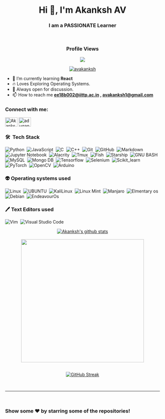 
<h1 align="center">Hi 👋, I'm Akanksh AV</h1>
<h3 align="center">I am a PASSIONATE Learner</h3>
<br>
<h3 align="center">Profile Views</h3>
<p align="center" > 
  <img src="https://profile-counter.glitch.me/AvAkanksh/count.svg" />  
</p>

<p align="center"> <a href="https://github.com/ryo-ma/github-profile-trophy"><img src="https://github-profile-trophy.vercel.app/?username=avakanksh&theme=onedark&no-bg=true&no-frame=true&column=7" alt="avakanksh" /></a> </p>

- 🌱 I’m currently learning **React**
- 🔥 Loves Exploring Operating Systems.
- 🍾 Always open for discussion.
- 📫 How to reach me **ee18b002@iittp.ac.in , avakanksh1@gmail.com**

<h3 align="left">Connect with me:</h3>

<p align="left">
<a href="https://linkedin.com/in/av-akanksh" target="blank"><img align="center" src="https://www.vectorlogo.zone/logos/linkedin/linkedin-icon.svg" alt="Akanksh" height="30" width="40" /></a>
<a href="https://kaggle.com/avakanksh1" target="blank"><img align="center" src="https://www.vectorlogo.zone/logos/kaggle/kaggle-ar21.svg" alt="adugani vanjari akanksh" height="30" width="40" /></a>
</p>    


### 🛠 &nbsp;Tech Stack

![Python](https://img.shields.io/badge/-Python-05122A?style=flat&logo=python)&nbsp;
![JavaScript](https://img.shields.io/badge/-JavaScript-05122A?style=flat&logo=javascript)&nbsp;
![C](https://img.shields.io/badge/-C-05122A?style=flat&logo=C&logoColor=A8B9CC)&nbsp;
![C++](https://img.shields.io/badge/-C++-05122A?style=flat&logo=C%2B%2B&logoColor=00599C)&nbsp;
![Git](https://img.shields.io/badge/-Git-05122A?style=flat&logo=git)&nbsp;
![GitHub](https://img.shields.io/badge/-GitHub-05122A?style=flat&logo=github)&nbsp;
![Markdown](https://img.shields.io/badge/-Markdown-05122A?style=flat&logo=markdown)&nbsp;
![Jupyter Notebook](https://img.shields.io/badge/-Jupyter%20Notebook-05122A?style=flat&logo=jupyter&logoColor=F37626)&nbsp;
![Alacrity](https://img.shields.io/badge/alacritty-F46D01?style=for-the-badge&logo=alacritty&logoColor=white)&nbsp;
![Tmux](https://img.shields.io/badge/tmux-1BB91F?style=for-the-badge&logo=tmux&logoColor=white)&nbsp;
![Fish](https://img.shields.io/badge/fish-4AAE46?style=for-the-badge&logo=fish&logoColor=white)&nbsp;
![Starship](https://img.shields.io/badge/starship-DD0B78?style=for-the-badge&logo=starship&logoColor=white)&nbsp;
![GNU BASH](https://img.shields.io/badge/GNU%20Bash-4EAA25?style=for-the-badge&logo=GNU%20Bash&logoColor=white)&nbsp;
![MySQL](https://img.shields.io/badge/-MySQL-05122A?style=flat&logo=mysql&logoColor=4479A1)&nbsp;
![Mongo DB](https://img.shields.io/badge/MongoDB-4EA94B?style=for-the-badge&logo=mongodb&logoColor=white)&nbsp;
![Tensorflow](https://img.shields.io/badge/Tensorflow-fe7e01?style=for-the-badge&logo=tensorflow&logoColor=white)&nbsp;
![Selenium](https://img.shields.io/badge/Selenium-01b500?style=for-the-badge&logo=selenium&logoColor=white)&nbsp;
![Scikit_learn](https://img.shields.io/badge/scikit%20learn-f99a37?style=for-the-badge&logo=scikit-learn&logoColor=white)&nbsp;
![PyTorch](https://img.shields.io/badge/pytorch-e3482b?style=for-the-badge&logo=pytorch&logoColor=white)&nbsp;
![OpenCV](https://img.shields.io/badge/opencv-0001fe?style=for-the-badge&logo=opencv&logoColor=white)&nbsp;
![Arduino](https://img.shields.io/badge/arduino-19979c?style=for-the-badge&logo=arduino&logoColor=white)&nbsp;

### 👽 Operating systems used

![Linux](https://img.shields.io/badge/Linux-FCC624?style=for-the-badge&logo=linux&logoColor=black)&nbsp;
![UBUNTU](https://img.shields.io/badge/Ubuntu-E95420?style=for-the-badge&logo=ubuntu&logoColor=white)&nbsp;
![KaliLinux](https://img.shields.io/badge/Kali_Linux-557C94?style=for-the-badge&logo=kali-linux&logoColor=white)&nbsp;
![Linux Mint](https://img.shields.io/badge/Linux_Mint-87CF3E?style=for-the-badge&logo=linux-mint&logoColor=white)&nbsp;
![Manjaro](https://img.shields.io/badge/manjaro-35BF5C?style=for-the-badge&logo=manjaro&logoColor=white)&nbsp;
![Elmentary os](https://img.shields.io/badge/Elementary%20OS-64BAFF?style=for-the-badge&logo=elementary&logoColor=white)&nbsp;
![Debian](https://img.shields.io/badge/Debian-A81D33?style=for-the-badge&logo=debian&logoColor=white)&nbsp;
![EndeavourOs](https://img.shields.io/badge/EndeavourOs-7e3ebe?style=for-the-badge&logo=endeavouros&logoColor=white)

### 🖊️ Text Editors used

![Vim](https://img.shields.io/badge/VIM-%2311AB00.svg?&style=for-the-badge&logo=vim&logoColor=white)&nbsp;
![Visual Studio Code](https://img.shields.io/badge/-Visual%20Studio%20Code-05122A?style=flat&logo=visual-studio-code&logoColor=007ACC)&nbsp;

<div align="center">
<a href="https://github.com/anuraghazra/github-readme-stats"><img align="center" src="https://github-readme-stats.vercel.app/api?username=AvAkanksh&show_icons=true&include_all_commits=true&theme=chartreuse-dark&hide_border=true" alt="Akanksh's github stats" /></a>
<br>
<br>
<a href="https://github.com/anuraghazra/github-readme-stats"><img align="center" src="https://github-readme-stats.vercel.app/api/top-langs/?username=AvAkanksh&layout=compact&theme=chartreuse-dark&hide_border=true" width="400" /></a> 
<br>
<br>  
  
[![GitHub Streak](https://github-readme-streak-stats.herokuapp.com?user=AvAkanksh&theme=blueberry_duo&stroke=00DD0A&currStreakNum=FFE20F&background=000000&border=DD272700&ring=00DD36&fire=FF8B00&sideNums=DDD90B)](https://git.io/streak-stats)
 
</div>
<br> 
<hr>
<br>

### Show some ❤️ by starring some of the repositories!

